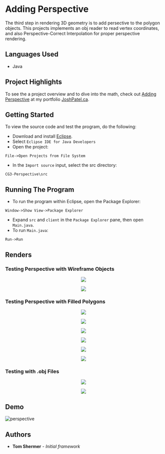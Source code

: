 # Adding Perspective

The third step in rendering 3D geometry is to add persective to the polygon objects. This projects implements an obj reader to read vertex coordinates, and also Perspective-Correct Interpolation for proper perspective rendering.

## Languages Used

* Java

## Project Highlights

To see the a project overview and to dive into the math, check out [Adding Perspective](http://joshpatel.ca/cg3) at my portfolio [JoshPatel.ca](http://joshpatel.ca/).

## Getting Started

To view the source code and test the program, do the following:

* Download and install [Eclipse](https://www.eclipse.org/downloads/download.php?file=/oomph/epp/2018-12/R/eclipse-inst-win64.exe).
* Select ```Eclipse IDE for Java Developers```
* Open the project:
```
File->Open Projects from File System
```
* In the ```Import source``` input, select the src directory:
```
CG3-Perspective\src
```

## Running The Program

* To run the program within Eclipse, open the Package Explorer:
```
Window->Show View->Package Explorer
```
* Expand ```src``` and ```client``` in the ```Package Explorer``` pane, then open ```Main.java```.
* To run ```Main.java```:
```
Run->Run
```

## Renders

### Testing Perspective with Wireframe Objects

<p align="center"><img src="https://github.com/joshilp/joshilp.github.io/blob/master/images/CG3-Perspective/1.jpg?raw=true" /></p>

<p align="center"><img src="https://github.com/joshilp/joshilp.github.io/blob/master/images/CG3-Perspective/2.jpg?raw=true" /></p>

### Testing Perspective with Filled Polygons

<p align="center"><img src="https://github.com/joshilp/joshilp.github.io/blob/master/images/CG3-Perspective/3.jpg?raw=true" /></p>

<p align="center"><img src="https://github.com/joshilp/joshilp.github.io/blob/master/images/CG3-Perspective/4.jpg?raw=true" /></p>

<p align="center"><img src="https://github.com/joshilp/joshilp.github.io/blob/master/images/CG3-Perspective/5.jpg?raw=true" /></p>

<p align="center"><img src="https://github.com/joshilp/joshilp.github.io/blob/master/images/CG3-Perspective/6.jpg?raw=true" /></p>

<p align="center"><img src="https://github.com/joshilp/joshilp.github.io/blob/master/images/CG3-Perspective/7.jpg?raw=true" /></p>

<p align="center"><img src="https://github.com/joshilp/joshilp.github.io/blob/master/images/CG3-Perspective/8.jpg?raw=true" /></p>

### Testing with .obj Files

<p align="center"><img src="https://github.com/joshilp/joshilp.github.io/blob/master/images/CG3-Perspective/9.jpg?raw=true" /></p>

<p align="center"><img src="https://github.com/joshilp/joshilp.github.io/blob/master/images/CG3-Perspective/10.jpg?raw=true" /></p>


## Demo

![perspective](https://github.com/joshilp/joshilp.github.io/blob/master/images/CG3-Perspective/cg3.gif?raw=true)

## Authors

* **Tom Shermer** - *Initial framework*